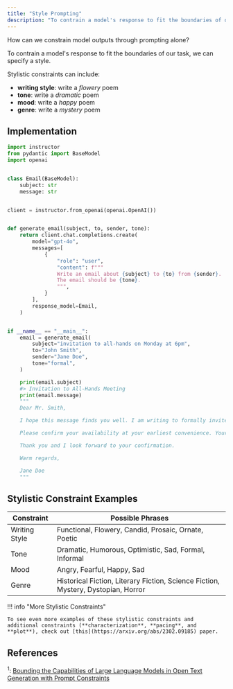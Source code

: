 ```yaml
---
title: "Style Prompting"
description: "To contrain a model's response to fit the boundaries of our task, we can specify a style."
---
```


How can we constrain model outputs through prompting alone?

To contrain a model's response to fit the boundaries of our task, we can specify a style.

Stylistic constraints can include:
 
 - **writing style**: write a *flowery* poem
 - **tone**: write a *dramatic* poem
 - **mood**: write a *happy* poem
 - **genre**: write a *mystery* poem

## Implementation

```python hl_lines="22"
import instructor
from pydantic import BaseModel
import openai


class Email(BaseModel):
    subject: str
    message: str


client = instructor.from_openai(openai.OpenAI())


def generate_email(subject, to, sender, tone):
    return client.chat.completions.create(
        model="gpt-4o",
        messages=[
            {
                "role": "user",
                "content": f"""
                Write an email about {subject} to {to} from {sender}.
                The email should be {tone}.
                """,
            }
        ],
        response_model=Email,
    )


if __name__ == "__main__":
    email = generate_email(
        subject="invitation to all-hands on Monday at 6pm",
        to="John Smith",
        sender="Jane Doe",
        tone="formal",
    )

    print(email.subject)
    #> Invitation to All-Hands Meeting
    print(email.message)
    """
    Dear Mr. Smith,

    I hope this message finds you well. I am writing to formally invite you to our upcoming all-hands meeting scheduled for Monday at 6:00 PM. This meeting is an important opportunity for us to come together, discuss key updates, and align on our strategic goals.

    Please confirm your availability at your earliest convenience. Your presence and contributions to the discussion would be greatly valued.

    Thank you and I look forward to your confirmation.

    Warm regards,

    Jane Doe
    """
```

## Stylistic Constraint Examples

| Constraint     | Possible Phrases                                                                  |
|----------------|-----------------------------------------------------------------------------------|
| Writing Style  | Functional, Flowery, Candid, Prosaic, Ornate, Poetic                              |
| Tone           | Dramatic, Humorous, Optimistic, Sad, Formal, Informal                             |
| Mood           | Angry, Fearful, Happy, Sad                                                        |
| Genre          | Historical Fiction, Literary Fiction, Science Fiction, Mystery, Dystopian, Horror |

!!! info "More Stylistic Constraints"

    To see even more examples of these stylistic constraints and additional constraints (**characterization**, **pacing**, and **plot**), check out [this](https://arxiv.org/abs/2302.09185) paper.

## References

<sup id="ref-1">1</sup>: [Bounding the Capabilities of Large Language Models in Open Text Generation with Prompt Constraints](https://arxiv.org/abs/2302.09185)

